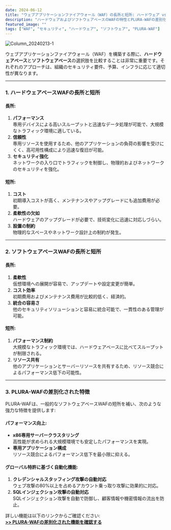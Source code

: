 ```yaml
---
date: 2024-06-12
title: "ウェブアプリケーションファイアウォール（WAF）の長所と短所: ハードウェア vs ソフトウェア"
description: "ハードウェアおよびソフトウェアベースのWAFの特性とPLURA-WAFの差別化された機能"
featured_image: ""
tags: ["WAF", "セキュリティ", "ハードウェア", "ソフトウェア", "PLURA-WAF"]
---
```


![Column_20240213-1](https://github.com/user-attachments/assets/3e7b2cbb-a2cb-4a90-b543-e4ba0657fd3f)

ウェブアプリケーションファイアウォール（WAF）を構築する際に、**ハードウェアベース**と**ソフトウェアベース**の選択肢を比較することは非常に重要です。それぞれのアプローチは、組織のセキュリティ要件、予算、インフラに応じて適切性が異なります。

---

### 1. ハードウェアベースWAFの長所と短所

#### 長所:
1. **パフォーマンス**  
   専用デバイスによる高いスループットと迅速なデータ処理が可能で、大規模なトラフィック環境に適している。
2. **信頼性**  
   専用リソースを使用するため、他のアプリケーションの負荷の影響を受けにくく、高可用性構成により迅速な復旧が可能。
3. **セキュリティ強化**  
   ネットワークの入り口でトラフィックを制御し、物理的およびネットワークのセキュリティを強化。

#### 短所:
1. **コスト**  
   初期導入コストが高く、メンテナンスやアップグレードにも追加費用が必要。
2. **柔軟性の欠如**  
   ハードウェアのアップグレードが必要で、技術変化に迅速に対応しづらい。
3. **設置の制約**  
   物理的なスペースやネットワーク設計上の制約が発生。

---

### 2. ソフトウェアベースWAFの長所と短所

#### 長所:
1. **柔軟性**  
   仮想環境への展開が容易で、アップデートや設定変更が簡単。
2. **コスト効率**  
   初期費用およびメンテナンス費用が比較的低く、経済的。
3. **統合の容易さ**  
   他のセキュリティソリューションと容易に統合可能で、一貫性のある管理が可能。

#### 短所:
1. **パフォーマンス制約**  
   大規模なトラフィック環境では、ハードウェアベースに比べてスループットが制限される。
2. **リソース共有**  
   他のアプリケーションとサーバーリソースを共有するため、リソース競合によるパフォーマンス低下の可能性。

---

### 3. PLURA-WAFの差別化された特徴

PLURA-WAFは、一般的なソフトウェアベースWAFの短所を補い、次のような強力な特徴を提供します:

#### パフォーマンス向上:
- **x86専用サーバークラスタリング**  
  高性能が求められる大規模環境でも安定したパフォーマンスを実現。
- **専用アプリケーション構成**  
  リソース競合によるパフォーマンス低下を最小限に抑える。

#### グローバル特許に基づく自動化機能:
1. **クレデンシャルスタッフィング攻撃の自動対応**  
   ウェブ攻撃の80%以上を占めるアカウント乗っ取り攻撃に効果的に対応。
2. **SQLインジェクション攻撃の自動対応**  
   SQLインジェクション攻撃を自動で防御し、顧客情報や機密情報の流出を防止。

詳しい機能は以下のリンクからご確認ください:  
[**>> PLURA-WAFの差別化された機能を確認する**](https://docs.plura.io/ko/function/waf/dashboard)
